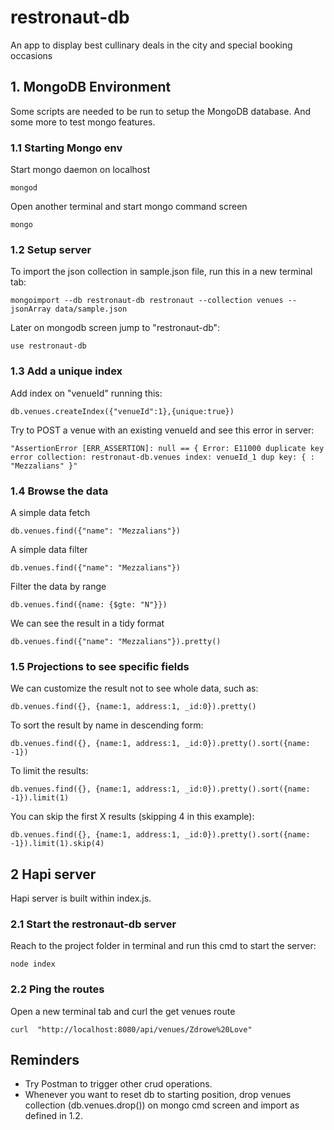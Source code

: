 # restronaut-db
An app to display best cullinary deals in the city and special booking occasions

## 1. MongoDB Environment
Some scripts are needed to be run to setup the MongoDB database. And some more to test mongo features.

### 1.1 Starting Mongo env
Start mongo daemon on localhost
```
mongod
```

Open another terminal and start mongo command screen
```
mongo
```

### 1.2 Setup server
To import the json collection in sample.json file, run this in a new terminal tab:
```
mongoimport --db restronaut-db restronaut --collection venues --jsonArray data/sample.json
```

Later on mongodb screen jump to "restronaut-db":
```
use restronaut-db
```

### 1.3 Add a unique index
Add index on "venueId" running this:
```
db.venues.createIndex({"venueId":1},{unique:true})
```

Try to POST a venue with an existing venueId and see this error in server:
```
"AssertionError [ERR_ASSERTION]: null == { Error: E11000 duplicate key error collection: restronaut-db.venues index: venueId_1 dup key: { : "Mezzalians" }"
```

### 1.4 Browse the data
A simple data fetch
```
db.venues.find({"name": "Mezzalians"})
```

A simple data filter
```
db.venues.find({"name": "Mezzalians"})
```

Filter the data by range
```
db.venues.find({name: {$gte: "N"}})
```

We can see the result in a tidy format
```
db.venues.find({"name": "Mezzalians"}).pretty()
```

### 1.5 Projections to see specific fields
We can customize the result not to see whole data, such as:
```
db.venues.find({}, {name:1, address:1, _id:0}).pretty()
```

To sort the result by name in descending form:
```
db.venues.find({}, {name:1, address:1, _id:0}).pretty().sort({name: -1})
```

To limit the results:
```
db.venues.find({}, {name:1, address:1, _id:0}).pretty().sort({name: -1}).limit(1)
```

You can skip the first X results (skipping 4 in this example):
```
db.venues.find({}, {name:1, address:1, _id:0}).pretty().sort({name: -1}).limit(1).skip(4)
```

## 2 Hapi server
Hapi server is built within index.js.

### 2.1 Start the restronaut-db server
Reach to the project folder in terminal and run this cmd to start the server:
```
node index
```

### 2.2 Ping the routes
Open a new terminal tab and curl the get venues route
```
curl  "http://localhost:8080/api/venues/Zdrowe%20Love"
```

## Reminders
* Try Postman to trigger other crud operations.
* Whenever you want to reset db to starting position, drop venues collection (db.venues.drop()) on mongo cmd screen and import as defined in 1.2.